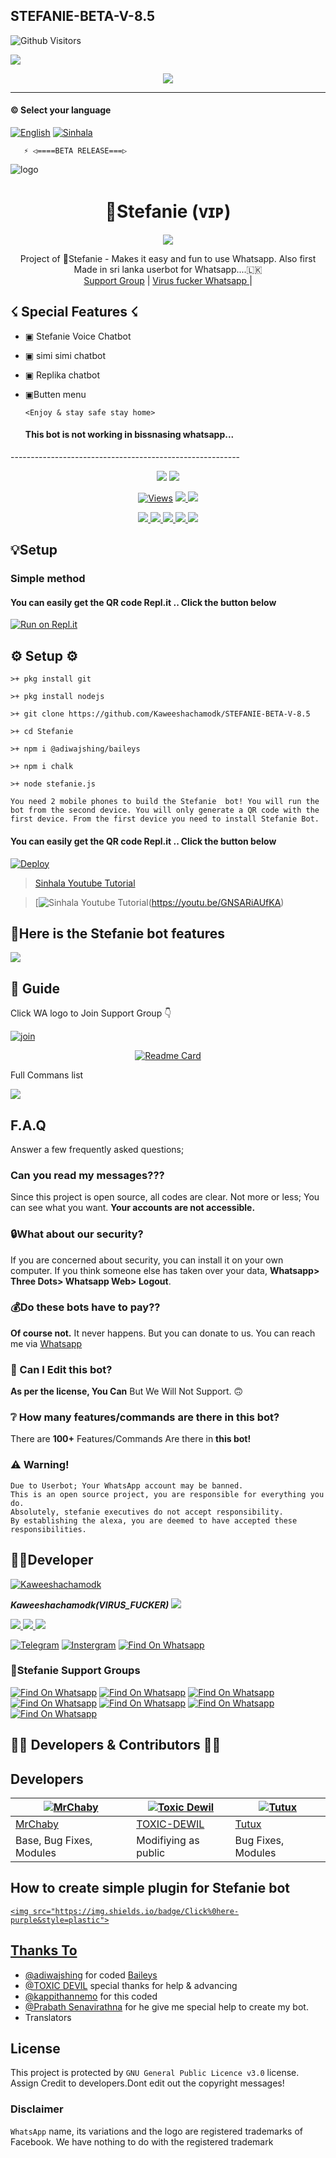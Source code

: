 
## STEFANIE-BETA-V-8.5

![Github Visitors](https://visitor-badge.glitch.me/badge?page_id=Kaweeshachamodk/STEFANIE-BETA-V-8.5&left_color=blueviolet&right_color=brightgreen)


<p>
<img src= "https://camo.githubusercontent.com/71b837571c48af3aa60a73dbc9d5936aa359d78efbfa8a6743cbbbc16b80ef4d/68747470733a2f2f63646e2e646973636f72646170702e636f6d2f6174746163686d656e74732f3830353930323039333930363630383138362f3830353931333937323533353539303932322f74656e6f722e676966"/>

<p align="center">
  <img src="https://readme-typing-svg.herokuapp.com/?color=%23F70808&lines=𝗪𝗲𝗹𝗰𝗼𝗺𝗲;𝗧𝗼+STEFANIE+BETA;VERSION+🕵️‍♂️&font=Fira%20Code&center=true&width=250&height=50">

----
#### © Select your language
  [![English](https://img.shields.io/badge/Select-English-red.svg)](https://github.com/Kaweeshachamodk/blob/main/README-SI.md)
  [![Sinhala](https://img.shields.io/badge/Select-Sinhala-green.svg)](https://github.com/Kaweeshachamodk/STEFANIE-BETA-V-8.5/blob/master/README-SI.md)
              
       ⚡ ◁====BETA RELEASE===▷
![logo](https://telegra.ph/file/0edc0f3917fde20a7990a.jpg)
<h1 align="center"><b> 🧚Stefanie (ᴠɪᴘ) </b></h1>

</p>
             
<p align="center">
  <img src="https://readme-typing-svg.herokuapp.com/?lines=Welcome+to+Stefanie+Beta&font=Fira%20Code&center=true&width=380&height=50">
</p>
</a>
<p align="center">
    Project of  🧚Stefanie -  Makes it easy and fun to use Whatsapp. Also first Made in sri lanka userbot for Whatsapp....🇱🇰
    <br>
        <a href="https://chat.whatsapp.com/KlpSnFrspoaEu2kRrjx8v4">Support Group</a> |
        <a href="https://wa.me/message/YGTQBCHLAUYIL1">Virus fucker Whatsapp </a> |


## ☇ Special Features ☇

- ▣ Stefanie Voice Chatbot

- ▣ simi simi chatbot

- ▣ Replika chatbot

- ▣Butten menu


    
        
    `<Enjoy & stay safe stay home>`
    
  #### This bot is not working in bissnasing whatsapp...
</p>
---------------------------------------------------------
<p align="center">
  <a href="https://github.com/Kaweeshachamodk/STEFANIE-V5.2-BETA">
    <img src="https://img.shields.io/docker/pulls/fusuf/whatsasena?style=flat-square"/></a>
  
  </a>
  <a href="https://github.com/Kaweeshachamodk/STEFANIE-V5.2-BETA">
    <img src="https://img.shields.io/docker/image-size/fusuf/whatsasena?style=flat-square">
    
  </a>
</p>

<p align="center">
  <a href="https://github.com/Kaweeshachamodk/STEFANIE-V5.2-BETA">
    <img src="https://hits.seeyoufarm.com/api/count/incr/badge.svg?url=https%3A%2F%2Fgithub.com%2Fxneon2%2FHashzi-X&count_bg=%2379C83D&title_bg=%23555555&icon=gitpod.svg&icon_color=%23E7E7E7&title=Views&edge_flat=false" alt="Views"/></a>
  
  </a>
  <a href="https://github.com/Kaweeshachamodk/STEFANIE-V5.2-BETA/fork">
    <img src="https://img.shields.io/github/forks/xneon2/Hashzi-X?label=Fork&style=social">
    
  </a>
  <a href="https://github.com/Kaweeshachamodk/STEFANIE-V5.2-BETA/stargazers">
    <img src="https://img.shields.io/github/stars/xneon2/Hashzi-X?style=social">
  </a>
</p>

<p align="center">
  <a href="httsp://gi">
    <img src="https://img.shields.io/github/repo-size/Kaweeshachamodk/STEFANIE-BETA-V-8.5?color=purple&label=Repo%20Boyutu&style=plastic">

  </a>
  <a href="https://github.com/phaticusthiccy/WhatsAsenaDuplicated/blob/master/LICENSE">
    <img src="https://img.shields.io/github/license/phaticusthiccy/WhatsAsenaDuplicated?color=purple&label=License&style=plastic">

  </a>
  <a href="https://github.com/phaticusthiccy/WhatsAsenaDuplicated">
    <img src="https://img.shields.io/github/languages/top/phaticusthiccy/WhatsAsenaDuplicated?color=purple&label=Javascript&style=plastic">

  </a>
  <a href="https://github.com/phaticusthiccy">
    <img src="https://img.shields.io/static/v1?label=Author&message=Stefanie%20X&color=purple&style=plastic">

  </a>
  <a href="https://wa.me/94779529221">
    <img src="https://img.shields.io/badge/Contact%20Me%20On%20Whatsapp-kaweesha%20AX%20-purple&style=plastic">

  </a>
</p>


## 💡Setup 

### Simple method 

#### You can easily get the QR code Repl.it .. Click the button below
[![Run on Repl.it](https://repl.it/badge/github/quiec/whatsasena)](https://replit.com/@Kaweeshachamodk/STEFANIE-BETA-NEW-6?v=1)

## ⚙️ Setup ⚙️
```
>+ pkg install git

>+ pkg install nodejs

>+ git clone https://github.com/Kaweeshachamodk/STEFANIE-BETA-V-8.5

>+ cd Stefanie

>+ npm i @adiwajshing/baileys

>+ npm i chalk

>+ node stefanie.js
```

`You need 2 mobile phones to build the Stefanie  bot!
You will run the bot from the second device.
You will only generate a QR code with the first device.
From the first device you need to install Stefanie Bot.`

#### You can easily get the QR code Repl.it .. Click the button below
[![Deploy](https://www.herokucdn.com/deploy/button.svg)](https://heroku.com/deploy?template=https://github.com/Kaweeshachamodk/STEFANIE-BETA-V-8.5)


> [Sinhala Youtube Tutorial](https://youtu.be/sEtocRRzTno)

> [![Sinhala Youtube Tutorial](https://telegra.ph/file/c32d74b7afc8ffe2e7fef.png)(https://youtu.be/GNSARiAUfKA)

## 🚀Here is the Stefanie‍ bot features


<a href="https://github.com/Kaweeshachamodk/My-Important-Bot-list">
    <img src="https://img.shields.io/badge/Click%20here-purple&style=plastic">
  
  </a>
  
## 📢 Guide

Click WA logo to Join Support Group 👇
<br>

  [![join](https://github.com/Alien-alfa/PublicBot/blob/main/wlogo.svg.png)](https://chat.whatsapp.com/KlpSnFrspoaEu2kRrjx8v4)

  <div align="center">

       

  [![Readme Card](https://github-readme-stats.vercel.app/api/pin/?username=Kaweeshachamodk&repo=STEFANIE-BETA-V-8.5&theme=nightowl)](https://github.com/Kaweeshachamodk/STEFANIE-BETA-V-8.5)

  </div>

Full Commans list

<a href="https://gist.github.com/xneon2/61e9205076afa540fc1d5f7a6f467bd1">
    <img src="https://img.shields.io/badge/Click%20here-purple&style=plastic">

  </a>

## F.A.Q
Answer a few frequently asked questions;
### Can you read my messages???
Since this project is open source, all codes are clear. Not more or less; You can see what you want. **Your accounts are not accessible.**

### 🔒What about our security?
If you are concerned about security, you can install it on your own computer. If you think someone else has taken over your data, **Whatsapp> Three Dots> Whatsapp Web> Logout**.

### 💰Do these bots have to pay??
**Of course not.** It never happens. But you can donate to us. You can reach me via [Whatsapp](https://wa.me/94766598862) 

### 🔄 Can I Edit this bot?

**As per the license, You Can** But We Will Not Support. 🙃

### ❔ How many features/commands are there in this bot?

There are **100+** Features/Commands Are there in **this bot!**

### ⚠️ Warning! 
```
Due to Userbot; Your WhatsApp account may be banned.
This is an open source project, you are responsible for everything you do. 
Absolutely, stefanie executives do not accept responsibility.
By establishing the alexa, you are deemed to have accepted these responsibilities.
```



## 👨‍💻Developer

[![Kaweeshachamodk](https://github.com/Kaweeshachamodk.png?size=100)](https://https://youtu.be/mcEeIspWOpY)

 ***Kaweeshachamodk(VIRUS_FUCKER)***
<a href="https://wa.me/message/YGTQBCHLAUYIL1">
    <img src="https://img.shields.io/badge/FindOn%20whatsapp-purple&style=plastic">
  
  </a>

<a href="https://wa.me/message/YGTQBCHLAUYIL1">
    <img src="https://img.shields.io/badge/FindOn%20Whatsapp-purple&style=plastic">
  
  </a>

<a href="https://wa.me/message/YGTQBCHLAUYIL1">
    <img src="https://img.shields.io/badge/FindOn%20Whatsapp-purple&style=plastic">
  
  </a>

<a href="https://wa.me/message/YGTQBCHLAUYIL1">
    <img src="https://img.shields.io/badge/FindOn%20Whatsapp-purple&style=plastic">
  
  </a>

[![Telegram](https://img.shields.io/badge/FindOn-Telegram-green.svg)](https://t.me/@kaweesha)
[![Instergram](https://img.shields.io/badge/FindOn-Instergram-green.svg)](kaweesha)
[![Find On Whatsapp ](https://img.shields.io/badge/Findon-whatsapp-red.svg)](https://wa.me/message/YGTQBCHLAUYIL1)


### 📑Stefanie Support Groups

[![Find On Whatsapp ](https://img.shields.io/badge/Stefanie-Plugins-red.svg)](https://chat.whatsapp.com/BnjLaEOiiruJ6m1Rz4V04p)
[![Find On Whatsapp ](https://img.shields.io/badge/Stefanie-Support01-blue.svg)](https://chat.whatsapp.com/KlpSnFrspoaEu2kRrjx8v4)
[![Find On Whatsapp ](https://img.shields.io/badge/Stefanie-Support02-blue.svg)](https://chat.whatsapp.com/KlpSnFrspoaEu2kRrjx8v4)
[![Find On Whatsapp ](https://img.shields.io/badge/Stefanie-Support03-blue.svg)](https://chat.whatsapp.com/KlpSnFrspoaEu2kRrjx8v4)
[![Find On Whatsapp ](https://img.shields.io/badge/Stefanie-News01-purple.svg)](https://chat.whatsapp.com/FrZ2w8bgWnQI1hRhzZecbf)
[![Find On Whatsapp ](https://img.shields.io/badge/Stefanie-News02-purple.svg)](https://chat.whatsapp.com/KlpSnFrspoaEu2kRrjx8v4)
[![Find On Whatsapp ](https://img.shields.io/badge/Stefanie-News03-purple.svg)](https://chat.whatsapp.com/KlpSnFrspoaEu2kRrjx8v4)

 
 
## 👨‍💻 Developers & Contributors 👨‍💻

## Developers
  <div align="center">
    
  [![MrChaby](https://github.com/MrChaby.png?size=100)](https://github.com/MrChaby) |  [![Toxic Dewil](https://github.com/TOXIC-DEVIL.png?size=100)](https://github.com/TOXIC-DEVIL) | [![Tutux](https://github.com/Tutux1.png?size=100)](https://github.com/Tutux1) 
----|----|----
[MrChaby](https://github.com/MrChaby)  | [TOXIC-DEWIL](https://github.com/TOXIC-DEVIL) | [Tutux](https://github.com/Tutux1)
Base, Bug Fixes, Modules | Modifiying  as   public | Bug Fixes, Modules
  </div>


 

## How to create simple plugin for Stefanie bot


<a href="https://github.com/Kaweeshachamodk/Create-simple-plugin">

    <img src="https://img.shields.io/badge/Click%0here-purple&style=plastic">

  
  
## Thanks To
- [@adiwajshing](https://github.com/adiwajshing) for coded [Baileys](https://github.com/adiwajshing/Baileys) 
- [@TOXIC DEVIL](https://github.com/TOXIC-DEVIL) special thanks for help & advancing
- [@kappithannemo](https://github.com/kappithannemo) for this coded
- [@Prabath Senavirathna](https://github.com/MrChaby) for he give me special help to create my bot.
- Translators

## License
This project is protected by `GNU General Public Licence v3.0` license.
Assign Credit to developers.Dont edit out the copyright messages!

### Disclaimer
`WhatsApp` name, its variations and the logo are registered trademarks of Facebook. We have nothing to do with the registered trademark
